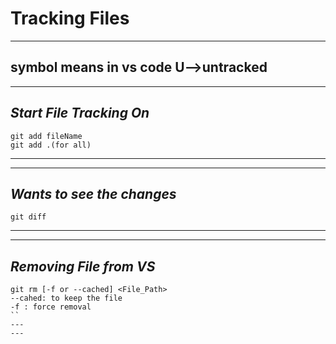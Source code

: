 # Tracking Files
---
symbol means in vs code
U-->untracked
---
---
## *Start File Tracking On*
```
git add fileName
git add .(for all)
```
---
---
## *Wants to see the changes*
```
git diff
```
---
---
## *Removing File from VS*
```
git rm [-f or --cached] <File_Path>
--cahed: to keep the file
-f : force removal
``
---
---